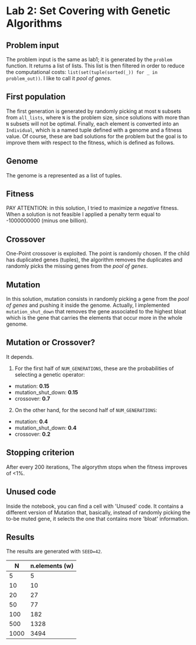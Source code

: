 # Lab 2: Set Covering with Genetic Algorithms

## Problem input
The problem input is the same as lab1; it is generated by the `problem` function.
It returns a list of lists. This list is then filtered in order to reduce the computational costs: `list(set(tuple(sorted(_)) for _ in problem_out))`.
I like to call it _pool of genes_.
## First population
The first generation is generated by randomly picking at most `N` subsets from `all_lists`, where `N` is the problem size, since solutions with more than `N` subsets will not be optimal.
Finally, each element is converted into an `Individual`, which is a named tuple defined with a genome and a fitness value.
Of course, these are bad solutions for the problem but the goal is to improve them with respect to the fitness, which is defined as follows.
## Genome
The genome is a represented as a list of tuples. 
## Fitness
PAY ATTENTION: in this solution, I tried to maximize a _negative_ fitness.
When a solution is not feasible I applied a penalty term equal to -1000000000 (minus one billion).
## Crossover
One-Point crossover is exploited. The point is randomly chosen. If the child has duplicated genes (tuples), the algorithm removes the duplicates and randomly picks the missing genes from the _pool of genes_.
## Mutation
In this solution, mutation consists in randomly picking a gene from the _pool of genes_ and pushing it inside the genome.
Actually, I implemented `mutation_shut_down` that removes the gene associated to the highest bloat which is the gene that carries the elements that occur more in the whole genome.
## Mutation or Crossover?
It depends.
1) For the first half of `NUM_GENERATIONS`, these are the probabilities of selecting a genetic operator:
- mutation: **0.15**
- mutation_shut_down: **0.15**
- crossover: **0.7**
2) On the other hand, for the second half of `NUM_GENERATIONS`:
- mutation: **0.4**
- mutation_shut_down: **0.4**
- crossover: **0.2**
## Stopping criterion
After every 200 iterations, The algorythm stops when the fitness improves of <1%.
## Unused code
Inside the notebook, you can find a cell with 'Unused' code. It contains a different version of Mutation that, basically, instead of randomly picking the to-be muted gene, it selects the one that contains more 'bloat' information.

## Results

The results are generated with `SEED=42`.

| **N** | **n.elements (w)** |
|-------|--------------------|
| 5     | 5                  |
| 10    | 10                 |
| 20    | 27                 |
| 50    | 77                 |
| 100   | 182                |
| 500   | 1328               |
| 1000  | 3494               |

